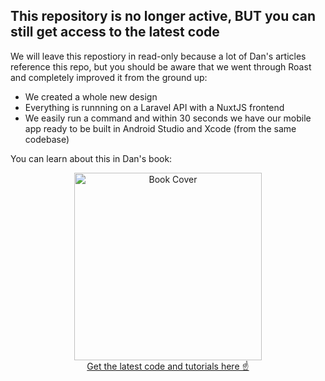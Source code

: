 ## This repository is no longer active, BUT you can still get access to the latest code
We will leave this repostiory in read-only because a lot of Dan's articles reference this repo, but you should be aware that we went through Roast and completely improved it from the ground up:

* We created a whole new design
* Everything is runnning on a Laravel API with a NuxtJS frontend
* We easily run a command and within 30 seconds we have our mobile app ready to be built in Android Studio and Xcode (from the same codebase)

You can learn about this in Dan's book:

<p align="center">
	<a href="https://serversideup.net/ultimate-guide-to-building-apis-and-spas-with-laravel-and-vuejs/" target="_blank">
		<img src="https://serversideup.net/wp-content/themes/serversideup/images/api-driven-development/book-cover-3d.svg" width="300" alt="Book Cover">
	</a><br />
	<a href="https://serversideup.net/ultimate-guide-to-building-apis-and-spas-with-laravel-and-vuejs/">Get the latest code and tutorials here ☝️</a>
</p>